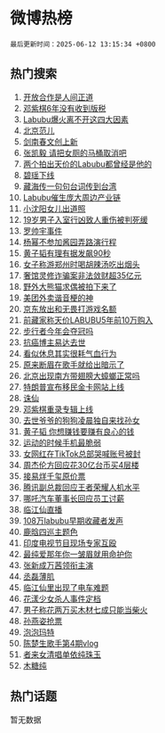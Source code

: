 # 微博热榜

`最后更新时间：2025-06-12 13:15:34 +0800`

## 热门搜索

1. [开放合作是人间正道](https://m.weibo.cn/search?containerid=100103type%3D1%26t%3D10%26q%3D%23%E5%BC%80%E6%94%BE%E5%90%88%E4%BD%9C%E6%98%AF%E4%BA%BA%E9%97%B4%E6%AD%A3%E9%81%93%23&stream_entry_id=51&isnewpage=1&extparam=seat%3D1%26pos%3D0%26filter_type%3Drealtimehot%26stream_entry_id%3D51%26c_type%3D51%26dgr%3D0%26q%3D%2523%25E5%25BC%2580%25E6%2594%25BE%25E5%2590%2588%25E4%25BD%259C%25E6%2598%25AF%25E4%25BA%25BA%25E9%2597%25B4%25E6%25AD%25A3%25E9%2581%2593%2523%26cate%3D10103%26display_time%3D1749705333%26pre_seqid%3D17497053330450055843)
1. [邓紫棋6年没有收到版税](https://m.weibo.cn/search?containerid=100103type%3D1%26t%3D10%26q%3D%23%E9%82%93%E7%B4%AB%E6%A3%8B6%E5%B9%B4%E6%B2%A1%E6%9C%89%E6%94%B6%E5%88%B0%E7%89%88%E7%A8%8E%23&stream_entry_id=31&isnewpage=1&extparam=seat%3D1%26band_rank%3D1%26filter_type%3Drealtimehot%26q%3D%2523%25E9%2582%2593%25E7%25B4%25AB%25E6%25A3%258B6%25E5%25B9%25B4%25E6%25B2%25A1%25E6%259C%2589%25E6%2594%25B6%25E5%2588%25B0%25E7%2589%2588%25E7%25A8%258E%2523%26c_type%3D31%26dgr%3D0%26cate%3D5001%26pos%3D0%26stream_entry_id%3D31%26flag%3D1%26realpos%3D1%26lcate%3D5001%26display_time%3D1749705333%26pre_seqid%3D17497053330450055843)
1. [Labubu爆火离不开这四大因素](https://m.weibo.cn/search?containerid=100103type%3D1%26t%3D10%26q%3D%23Labubu%E7%88%86%E7%81%AB%E7%A6%BB%E4%B8%8D%E5%BC%80%E8%BF%99%E5%9B%9B%E5%A4%A7%E5%9B%A0%E7%B4%A0%23&stream_entry_id=31&isnewpage=1&extparam=seat%3D1%26band_rank%3D2%26filter_type%3Drealtimehot%26q%3D%2523Labubu%25E7%2588%2586%25E7%2581%25AB%25E7%25A6%25BB%25E4%25B8%258D%25E5%25BC%2580%25E8%25BF%2599%25E5%259B%259B%25E5%25A4%25A7%25E5%259B%25A0%25E7%25B4%25A0%2523%26c_type%3D31%26dgr%3D0%26cate%3D5001%26pos%3D1%26stream_entry_id%3D31%26flag%3D0%26realpos%3D2%26lcate%3D5001%26display_time%3D1749705333%26pre_seqid%3D17497053330450055843)
1. [北京范儿](https://m.weibo.cn/search?containerid=100103type%3D1%26t%3D10%26q%3D%23%E5%8C%97%E4%BA%AC%E8%8C%83%E5%84%BF%23&stream_entry_id=31&isnewpage=1&extparam=seat%3D1%26band_rank%3D3%26filter_type%3Drealtimehot%26q%3D%2523%25E5%258C%2597%25E4%25BA%25AC%25E8%258C%2583%25E5%2584%25BF%2523%26c_type%3D31%26dgr%3D0%26cate%3D5001%26pos%3D2%26stream_entry_id%3D31%26flag%3D1%26realpos%3D3%26lcate%3D5001%26display_time%3D1749705333%26pre_seqid%3D17497053330450055843)
1. [剑南春文创上新](https://m.weibo.cn/search?containerid=100103type%3D1%26t%3D296%26q%3D%23%E6%B2%B7%E9%92%B8%E7%AC%BA%E6%B9%B3%E7%91%83%23&hide_search_bar=1&replace_title=+)
1. [张凯毅 请把女厕的马桶取消吧](https://m.weibo.cn/search?containerid=100103type%3D1%26t%3D10%26q%3D%E5%BC%A0%E5%87%AF%E6%AF%85+%E8%AF%B7%E6%8A%8A%E5%A5%B3%E5%8E%95%E7%9A%84%E9%A9%AC%E6%A1%B6%E5%8F%96%E6%B6%88%E5%90%A7&stream_entry_id=31&isnewpage=1&extparam=seat%3D1%26band_rank%3D4%26filter_type%3Drealtimehot%26q%3D%25E5%25BC%25A0%25E5%2587%25AF%25E6%25AF%2585%2520%25E8%25AF%25B7%25E6%258A%258A%25E5%25A5%25B3%25E5%258E%2595%25E7%259A%2584%25E9%25A9%25AC%25E6%25A1%25B6%25E5%258F%2596%25E6%25B6%2588%25E5%2590%25A7%26c_type%3D31%26dgr%3D0%26cate%3D5001%26pos%3D4%26stream_entry_id%3D31%26flag%3D2%26realpos%3D4%26lcate%3D5001%26display_time%3D1749705333%26pre_seqid%3D17497053330450055843)
1. [两个拍出天价的Labubu都曾经是他的](https://m.weibo.cn/search?containerid=100103type%3D1%26t%3D10%26q%3D%23%E4%B8%A4%E4%B8%AA%E6%8B%8D%E5%87%BA%E5%A4%A9%E4%BB%B7%E7%9A%84Labubu%E9%83%BD%E6%9B%BE%E7%BB%8F%E6%98%AF%E4%BB%96%E7%9A%84%23&stream_entry_id=31&isnewpage=1&extparam=seat%3D1%26band_rank%3D5%26filter_type%3Drealtimehot%26q%3D%2523%25E4%25B8%25A4%25E4%25B8%25AA%25E6%258B%258D%25E5%2587%25BA%25E5%25A4%25A9%25E4%25BB%25B7%25E7%259A%2584Labubu%25E9%2583%25BD%25E6%259B%25BE%25E7%25BB%258F%25E6%2598%25AF%25E4%25BB%2596%25E7%259A%2584%2523%26c_type%3D31%26dgr%3D0%26cate%3D5001%26pos%3D5%26stream_entry_id%3D31%26flag%3D0%26realpos%3D5%26lcate%3D5001%26display_time%3D1749705333%26pre_seqid%3D17497053330450055843)
1. [碧瑶下线](https://m.weibo.cn/search?containerid=100103type%3D1%26t%3D10%26q%3D%E7%A2%A7%E7%91%B6%E4%B8%8B%E7%BA%BF&stream_entry_id=31&isnewpage=1&extparam=seat%3D1%26band_rank%3D6%26filter_type%3Drealtimehot%26q%3D%25E7%25A2%25A7%25E7%2591%25B6%25E4%25B8%258B%25E7%25BA%25BF%26c_type%3D31%26dgr%3D0%26cate%3D5001%26pos%3D6%26stream_entry_id%3D31%26flag%3D1%26realpos%3D6%26lcate%3D5001%26display_time%3D1749705333%26pre_seqid%3D17497053330450055843)
1. [藏海传一句句台词传到台湾](https://m.weibo.cn/search?containerid=100103type%3D1%26t%3D10%26q%3D%23%E8%97%8F%E6%B5%B7%E4%BC%A0%E4%B8%80%E5%8F%A5%E5%8F%A5%E5%8F%B0%E8%AF%8D%E4%BC%A0%E5%88%B0%E5%8F%B0%E6%B9%BE%23&stream_entry_id=31&isnewpage=1&extparam=seat%3D1%26band_rank%3D7%26filter_type%3Drealtimehot%26q%3D%2523%25E8%2597%258F%25E6%25B5%25B7%25E4%25BC%25A0%25E4%25B8%2580%25E5%258F%25A5%25E5%258F%25A5%25E5%258F%25B0%25E8%25AF%258D%25E4%25BC%25A0%25E5%2588%25B0%25E5%258F%25B0%25E6%25B9%25BE%2523%26c_type%3D31%26dgr%3D0%26cate%3D5001%26pos%3D7%26stream_entry_id%3D31%26flag%3D0%26realpos%3D7%26lcate%3D5001%26display_time%3D1749705333%26pre_seqid%3D17497053330450055843)
1. [Labubu催生庞大周边产业链](https://m.weibo.cn/search?containerid=100103type%3D1%26t%3D10%26q%3D%23Labubu%E5%82%AC%E7%94%9F%E5%BA%9E%E5%A4%A7%E5%91%A8%E8%BE%B9%E4%BA%A7%E4%B8%9A%E9%93%BE%23&stream_entry_id=31&isnewpage=1&extparam=seat%3D1%26band_rank%3D8%26filter_type%3Drealtimehot%26q%3D%2523Labubu%25E5%2582%25AC%25E7%2594%259F%25E5%25BA%259E%25E5%25A4%25A7%25E5%2591%25A8%25E8%25BE%25B9%25E4%25BA%25A7%25E4%25B8%259A%25E9%2593%25BE%2523%26c_type%3D31%26dgr%3D0%26cate%3D5001%26pos%3D8%26stream_entry_id%3D31%26flag%3D0%26realpos%3D8%26lcate%3D5001%26display_time%3D1749705333%26pre_seqid%3D17497053330450055843)
1. [小沈阳女儿出道照](https://m.weibo.cn/search?containerid=100103type%3D1%26t%3D10%26q%3D%23%E5%B0%8F%E6%B2%88%E9%98%B3%E5%A5%B3%E5%84%BF%E5%87%BA%E9%81%93%E7%85%A7%23&stream_entry_id=31&isnewpage=1&extparam=seat%3D1%26band_rank%3D9%26filter_type%3Drealtimehot%26q%3D%2523%25E5%25B0%258F%25E6%25B2%2588%25E9%2598%25B3%25E5%25A5%25B3%25E5%2584%25BF%25E5%2587%25BA%25E9%2581%2593%25E7%2585%25A7%2523%26c_type%3D31%26dgr%3D0%26cate%3D5001%26pos%3D9%26stream_entry_id%3D31%26flag%3D0%26realpos%3D9%26lcate%3D5001%26display_time%3D1749705333%26pre_seqid%3D17497053330450055843)
1. [19岁男子入室行凶致人重伤被判死缓](https://m.weibo.cn/search?containerid=100103type%3D1%26t%3D10%26q%3D%2319%E5%B2%81%E7%94%B7%E5%AD%90%E5%85%A5%E5%AE%A4%E8%A1%8C%E5%87%B6%E8%87%B4%E4%BA%BA%E9%87%8D%E4%BC%A4%E8%A2%AB%E5%88%A4%E6%AD%BB%E7%BC%93%23&stream_entry_id=31&isnewpage=1&extparam=seat%3D1%26band_rank%3D10%26filter_type%3Drealtimehot%26q%3D%252319%25E5%25B2%2581%25E7%2594%25B7%25E5%25AD%2590%25E5%2585%25A5%25E5%25AE%25A4%25E8%25A1%258C%25E5%2587%25B6%25E8%2587%25B4%25E4%25BA%25BA%25E9%2587%258D%25E4%25BC%25A4%25E8%25A2%25AB%25E5%2588%25A4%25E6%25AD%25BB%25E7%25BC%2593%2523%26c_type%3D31%26dgr%3D0%26cate%3D5001%26pos%3D10%26stream_entry_id%3D31%26flag%3D1%26realpos%3D10%26lcate%3D5001%26display_time%3D1749705333%26pre_seqid%3D17497053330450055843)
1. [罗帅宇事件](https://m.weibo.cn/search?containerid=100103type%3D1%26t%3D10%26q%3D%E7%BD%97%E5%B8%85%E5%AE%87%E4%BA%8B%E4%BB%B6&stream_entry_id=31&isnewpage=1&extparam=seat%3D1%26band_rank%3D11%26filter_type%3Drealtimehot%26q%3D%25E7%25BD%2597%25E5%25B8%2585%25E5%25AE%2587%25E4%25BA%258B%25E4%25BB%25B6%26c_type%3D31%26dgr%3D0%26cate%3D5001%26pos%3D11%26stream_entry_id%3D31%26flag%3D2%26realpos%3D11%26lcate%3D5001%26display_time%3D1749705333%26pre_seqid%3D17497053330450055843)
1. [杨幂不参加酱园弄路演行程](https://m.weibo.cn/search?containerid=100103type%3D1%26t%3D10%26q%3D%23%E6%9D%A8%E5%B9%82%E4%B8%8D%E5%8F%82%E5%8A%A0%E9%85%B1%E5%9B%AD%E5%BC%84%E8%B7%AF%E6%BC%94%E8%A1%8C%E7%A8%8B%23&stream_entry_id=31&isnewpage=1&extparam=seat%3D1%26band_rank%3D12%26filter_type%3Drealtimehot%26q%3D%2523%25E6%259D%25A8%25E5%25B9%2582%25E4%25B8%258D%25E5%258F%2582%25E5%258A%25A0%25E9%2585%25B1%25E5%259B%25AD%25E5%25BC%2584%25E8%25B7%25AF%25E6%25BC%2594%25E8%25A1%258C%25E7%25A8%258B%2523%26c_type%3D31%26dgr%3D0%26cate%3D5001%26pos%3D12%26stream_entry_id%3D31%26flag%3D1%26realpos%3D12%26lcate%3D5001%26display_time%3D1749705333%26pre_seqid%3D17497053330450055843)
1. [黄子韬有理有据发飙90秒](https://m.weibo.cn/search?containerid=100103type%3D1%26t%3D10%26q%3D%E9%BB%84%E5%AD%90%E9%9F%AC%E6%9C%89%E7%90%86%E6%9C%89%E6%8D%AE%E5%8F%91%E9%A3%9990%E7%A7%92&stream_entry_id=31&isnewpage=1&extparam=seat%3D1%26band_rank%3D13%26filter_type%3Drealtimehot%26q%3D%25E9%25BB%2584%25E5%25AD%2590%25E9%259F%25AC%25E6%259C%2589%25E7%2590%2586%25E6%259C%2589%25E6%258D%25AE%25E5%258F%2591%25E9%25A3%259990%25E7%25A7%2592%26c_type%3D31%26dgr%3D0%26cate%3D5001%26pos%3D13%26stream_entry_id%3D31%26flag%3D1%26realpos%3D13%26lcate%3D5001%26display_time%3D1749705333%26pre_seqid%3D17497053330450055843)
1. [女子称游郑州时喝胡辣汤吃出烟头](https://m.weibo.cn/search?containerid=100103type%3D1%26t%3D10%26q%3D%23%E5%A5%B3%E5%AD%90%E7%A7%B0%E6%B8%B8%E9%83%91%E5%B7%9E%E6%97%B6%E5%96%9D%E8%83%A1%E8%BE%A3%E6%B1%A4%E5%90%83%E5%87%BA%E7%83%9F%E5%A4%B4%23&stream_entry_id=31&isnewpage=1&extparam=seat%3D1%26band_rank%3D14%26filter_type%3Drealtimehot%26q%3D%2523%25E5%25A5%25B3%25E5%25AD%2590%25E7%25A7%25B0%25E6%25B8%25B8%25E9%2583%2591%25E5%25B7%259E%25E6%2597%25B6%25E5%2596%259D%25E8%2583%25A1%25E8%25BE%25A3%25E6%25B1%25A4%25E5%2590%2583%25E5%2587%25BA%25E7%2583%259F%25E5%25A4%25B4%2523%26c_type%3D31%26dgr%3D0%26cate%3D5001%26pos%3D14%26stream_entry_id%3D31%26flag%3D1%26realpos%3D14%26lcate%3D5001%26display_time%3D1749705333%26pre_seqid%3D17497053330450055843)
1. [奢馆灵修诈骗案非法敛财超35亿元](https://m.weibo.cn/search?containerid=100103type%3D1%26t%3D10%26q%3D%23%E5%A5%A2%E9%A6%86%E7%81%B5%E4%BF%AE%E8%AF%88%E9%AA%97%E6%A1%88%E9%9D%9E%E6%B3%95%E6%95%9B%E8%B4%A2%E8%B6%8535%E4%BA%BF%E5%85%83%23&stream_entry_id=31&isnewpage=1&extparam=seat%3D1%26band_rank%3D15%26filter_type%3Drealtimehot%26q%3D%2523%25E5%25A5%25A2%25E9%25A6%2586%25E7%2581%25B5%25E4%25BF%25AE%25E8%25AF%2588%25E9%25AA%2597%25E6%25A1%2588%25E9%259D%259E%25E6%25B3%2595%25E6%2595%259B%25E8%25B4%25A2%25E8%25B6%258535%25E4%25BA%25BF%25E5%2585%2583%2523%26c_type%3D31%26dgr%3D0%26cate%3D5001%26pos%3D15%26stream_entry_id%3D31%26flag%3D1%26realpos%3D15%26lcate%3D5001%26display_time%3D1749705333%26pre_seqid%3D17497053330450055843)
1. [野外大熊猫求偶被拍下来了](https://m.weibo.cn/search?containerid=100103type%3D1%26t%3D10%26q%3D%23%E9%87%8E%E5%A4%96%E5%A4%A7%E7%86%8A%E7%8C%AB%E6%B1%82%E5%81%B6%E8%A2%AB%E6%8B%8D%E4%B8%8B%E6%9D%A5%E4%BA%86%23&stream_entry_id=31&isnewpage=1&extparam=seat%3D1%26band_rank%3D16%26filter_type%3Drealtimehot%26q%3D%2523%25E9%2587%258E%25E5%25A4%2596%25E5%25A4%25A7%25E7%2586%258A%25E7%258C%25AB%25E6%25B1%2582%25E5%2581%25B6%25E8%25A2%25AB%25E6%258B%258D%25E4%25B8%258B%25E6%259D%25A5%25E4%25BA%2586%2523%26c_type%3D31%26dgr%3D0%26cate%3D5001%26pos%3D16%26stream_entry_id%3D31%26flag%3D0%26realpos%3D16%26lcate%3D5001%26display_time%3D1749705333%26pre_seqid%3D17497053330450055843)
1. [美团外卖谐音梗的神](https://m.weibo.cn/search?containerid=100103type%3D1%26t%3D10%26q%3D%23%E7%BE%8E%E5%9B%A2%E5%A4%96%E5%8D%96%E8%B0%90%E9%9F%B3%E6%A2%97%E7%9A%84%E7%A5%9E%23&stream_entry_id=31&isnewpage=1&extparam=seat%3D1%26band_rank%3D17%26filter_type%3Drealtimehot%26q%3D%2523%25E7%25BE%258E%25E5%259B%25A2%25E5%25A4%2596%25E5%258D%2596%25E8%25B0%2590%25E9%259F%25B3%25E6%25A2%2597%25E7%259A%2584%25E7%25A5%259E%2523%26c_type%3D31%26dgr%3D0%26cate%3D5001%26pos%3D17%26stream_entry_id%3D31%26flag%3D1%26realpos%3D17%26lcate%3D5001%26display_time%3D1749705333%26pre_seqid%3D17497053330450055843)
1. [京东放出和无畏打游戏名额](https://m.weibo.cn/search?containerid=100103type%3D1%26t%3D10%26q%3D%23%E4%BA%AC%E4%B8%9C%E6%94%BE%E5%87%BA%E5%92%8C%E6%97%A0%E7%95%8F%E6%89%93%E6%B8%B8%E6%88%8F%E5%90%8D%E9%A2%9D%23&stream_entry_id=31&isnewpage=1&extparam=seat%3D1%26band_rank%3D18%26filter_type%3Drealtimehot%26q%3D%2523%25E4%25BA%25AC%25E4%25B8%259C%25E6%2594%25BE%25E5%2587%25BA%25E5%2592%258C%25E6%2597%25A0%25E7%2595%258F%25E6%2589%2593%25E6%25B8%25B8%25E6%2588%258F%25E5%2590%258D%25E9%25A2%259D%2523%26c_type%3D31%26dgr%3D0%26cate%3D5001%26pos%3D18%26stream_entry_id%3D31%26flag%3D1%26realpos%3D18%26lcate%3D5001%26display_time%3D1749705333%26pre_seqid%3D17497053330450055843)
1. [前藏家称天价LABUBU5年前10万购入](https://m.weibo.cn/search?containerid=100103type%3D1%26t%3D10%26q%3D%23%E5%89%8D%E8%97%8F%E5%AE%B6%E7%A7%B0%E5%A4%A9%E4%BB%B7LABUBU5%E5%B9%B4%E5%89%8D10%E4%B8%87%E8%B4%AD%E5%85%A5%23&stream_entry_id=31&isnewpage=1&extparam=seat%3D1%26band_rank%3D19%26filter_type%3Drealtimehot%26q%3D%2523%25E5%2589%258D%25E8%2597%258F%25E5%25AE%25B6%25E7%25A7%25B0%25E5%25A4%25A9%25E4%25BB%25B7LABUBU5%25E5%25B9%25B4%25E5%2589%258D10%25E4%25B8%2587%25E8%25B4%25AD%25E5%2585%25A5%2523%26c_type%3D31%26dgr%3D0%26cate%3D5001%26pos%3D19%26stream_entry_id%3D31%26flag%3D1%26realpos%3D19%26lcate%3D5001%26display_time%3D1749705333%26pre_seqid%3D17497053330450055843)
1. [步行者今年会夺冠吗](https://m.weibo.cn/search?containerid=100103type%3D1%26t%3D10%26q%3D%E6%AD%A5%E8%A1%8C%E8%80%85%E4%BB%8A%E5%B9%B4%E4%BC%9A%E5%A4%BA%E5%86%A0%E5%90%97&stream_entry_id=31&isnewpage=1&extparam=seat%3D1%26band_rank%3D20%26filter_type%3Drealtimehot%26q%3D%25E6%25AD%25A5%25E8%25A1%258C%25E8%2580%2585%25E4%25BB%258A%25E5%25B9%25B4%25E4%25BC%259A%25E5%25A4%25BA%25E5%2586%25A0%25E5%2590%2597%26c_type%3D31%26dgr%3D0%26cate%3D5001%26pos%3D20%26stream_entry_id%3D31%26is_ai_ask%3D1%26flag%3D1%26realpos%3D20%26lcate%3D5001%26display_time%3D1749705333%26pre_seqid%3D17497053330450055843)
1. [抗癌博主易达去世](https://m.weibo.cn/search?containerid=100103type%3D1%26t%3D10%26q%3D%23%E6%8A%97%E7%99%8C%E5%8D%9A%E4%B8%BB%E6%98%93%E8%BE%BE%E5%8E%BB%E4%B8%96%23&stream_entry_id=31&isnewpage=1&extparam=seat%3D1%26band_rank%3D21%26filter_type%3Drealtimehot%26q%3D%2523%25E6%258A%2597%25E7%2599%258C%25E5%258D%259A%25E4%25B8%25BB%25E6%2598%2593%25E8%25BE%25BE%25E5%258E%25BB%25E4%25B8%2596%2523%26c_type%3D31%26dgr%3D0%26cate%3D5001%26pos%3D21%26stream_entry_id%3D31%26flag%3D1%26realpos%3D21%26lcate%3D5001%26display_time%3D1749705333%26pre_seqid%3D17497053330450055843)
1. [看似休息其实很耗气血行为](https://m.weibo.cn/search?containerid=100103type%3D1%26t%3D10%26q%3D%E7%9C%8B%E4%BC%BC%E4%BC%91%E6%81%AF%E5%85%B6%E5%AE%9E%E5%BE%88%E8%80%97%E6%B0%94%E8%A1%80%E8%A1%8C%E4%B8%BA&stream_entry_id=31&isnewpage=1&extparam=seat%3D1%26band_rank%3D22%26filter_type%3Drealtimehot%26q%3D%25E7%259C%258B%25E4%25BC%25BC%25E4%25BC%2591%25E6%2581%25AF%25E5%2585%25B6%25E5%25AE%259E%25E5%25BE%2588%25E8%2580%2597%25E6%25B0%2594%25E8%25A1%2580%25E8%25A1%258C%25E4%25B8%25BA%26c_type%3D31%26dgr%3D0%26cate%3D5001%26pos%3D22%26stream_entry_id%3D31%26flag%3D2%26realpos%3D22%26lcate%3D5001%26display_time%3D1749705333%26pre_seqid%3D17497053330450055843)
1. [原来断眉在歌手就给出暗示了](https://m.weibo.cn/search?containerid=100103type%3D1%26t%3D10%26q%3D%E5%8E%9F%E6%9D%A5%E6%96%AD%E7%9C%89%E5%9C%A8%E6%AD%8C%E6%89%8B%E5%B0%B1%E7%BB%99%E5%87%BA%E6%9A%97%E7%A4%BA%E4%BA%86&stream_entry_id=31&isnewpage=1&extparam=seat%3D1%26band_rank%3D23%26filter_type%3Drealtimehot%26q%3D%25E5%258E%259F%25E6%259D%25A5%25E6%2596%25AD%25E7%259C%2589%25E5%259C%25A8%25E6%25AD%258C%25E6%2589%258B%25E5%25B0%25B1%25E7%25BB%2599%25E5%2587%25BA%25E6%259A%2597%25E7%25A4%25BA%25E4%25BA%2586%26c_type%3D31%26dgr%3D0%26cate%3D5001%26pos%3D23%26stream_entry_id%3D31%26flag%3D1%26realpos%3D23%26lcate%3D5001%26display_time%3D1749705333%26pre_seqid%3D17497053330450055843)
1. [北京出现南方带翅膀大蟑螂正常吗](https://m.weibo.cn/search?containerid=100103type%3D1%26t%3D10%26q%3D%23%E5%8C%97%E4%BA%AC%E5%87%BA%E7%8E%B0%E5%8D%97%E6%96%B9%E5%B8%A6%E7%BF%85%E8%86%80%E5%A4%A7%E8%9F%91%E8%9E%82%E6%AD%A3%E5%B8%B8%E5%90%97%23&stream_entry_id=31&isnewpage=1&extparam=seat%3D1%26band_rank%3D24%26filter_type%3Drealtimehot%26q%3D%2523%25E5%258C%2597%25E4%25BA%25AC%25E5%2587%25BA%25E7%258E%25B0%25E5%258D%2597%25E6%2596%25B9%25E5%25B8%25A6%25E7%25BF%2585%25E8%2586%2580%25E5%25A4%25A7%25E8%259F%2591%25E8%259E%2582%25E6%25AD%25A3%25E5%25B8%25B8%25E5%2590%2597%2523%26c_type%3D31%26dgr%3D0%26cate%3D5001%26pos%3D24%26stream_entry_id%3D31%26flag%3D1%26realpos%3D24%26lcate%3D5001%26display_time%3D1749705333%26pre_seqid%3D17497053330450055843)
1. [特朗普宣布移民金卡网站上线](https://m.weibo.cn/search?containerid=100103type%3D1%26t%3D10%26q%3D%23%E7%89%B9%E6%9C%97%E6%99%AE%E5%AE%A3%E5%B8%83%E7%A7%BB%E6%B0%91%E9%87%91%E5%8D%A1%E7%BD%91%E7%AB%99%E4%B8%8A%E7%BA%BF%23&stream_entry_id=31&isnewpage=1&extparam=seat%3D1%26band_rank%3D25%26filter_type%3Drealtimehot%26q%3D%2523%25E7%2589%25B9%25E6%259C%2597%25E6%2599%25AE%25E5%25AE%25A3%25E5%25B8%2583%25E7%25A7%25BB%25E6%25B0%2591%25E9%2587%2591%25E5%258D%25A1%25E7%25BD%2591%25E7%25AB%2599%25E4%25B8%258A%25E7%25BA%25BF%2523%26c_type%3D31%26dgr%3D0%26cate%3D5001%26pos%3D25%26stream_entry_id%3D31%26flag%3D0%26realpos%3D25%26lcate%3D5001%26display_time%3D1749705333%26pre_seqid%3D17497053330450055843)
1. [诛仙](https://m.weibo.cn/search?containerid=100103type%3D1%26t%3D10%26q%3D%E8%AF%9B%E4%BB%99&stream_entry_id=31&isnewpage=1&extparam=seat%3D1%26band_rank%3D26%26filter_type%3Drealtimehot%26q%3D%25E8%25AF%259B%25E4%25BB%2599%26c_type%3D31%26dgr%3D0%26cate%3D5001%26pos%3D26%26stream_entry_id%3D31%26flag%3D0%26realpos%3D26%26lcate%3D5001%26display_time%3D1749705333%26pre_seqid%3D17497053330450055843)
1. [邓紫棋重录专辑上线](https://m.weibo.cn/search?containerid=100103type%3D1%26t%3D10%26q%3D%23%E9%82%93%E7%B4%AB%E6%A3%8B%E9%87%8D%E5%BD%95%E4%B8%93%E8%BE%91%E4%B8%8A%E7%BA%BF%23&stream_entry_id=31&isnewpage=1&extparam=seat%3D1%26band_rank%3D27%26filter_type%3Drealtimehot%26q%3D%2523%25E9%2582%2593%25E7%25B4%25AB%25E6%25A3%258B%25E9%2587%258D%25E5%25BD%2595%25E4%25B8%2593%25E8%25BE%2591%25E4%25B8%258A%25E7%25BA%25BF%2523%26c_type%3D31%26dgr%3D0%26cate%3D5001%26pos%3D27%26stream_entry_id%3D31%26flag%3D1%26realpos%3D27%26lcate%3D5001%26display_time%3D1749705333%26pre_seqid%3D17497053330450055843)
1. [去世爷爷的狗狗凌晨独自来找孙女](https://m.weibo.cn/search?containerid=100103type%3D1%26t%3D10%26q%3D%23%E5%8E%BB%E4%B8%96%E7%88%B7%E7%88%B7%E7%9A%84%E7%8B%97%E7%8B%97%E5%87%8C%E6%99%A8%E7%8B%AC%E8%87%AA%E6%9D%A5%E6%89%BE%E5%AD%99%E5%A5%B3%23&stream_entry_id=31&isnewpage=1&extparam=seat%3D1%26band_rank%3D28%26filter_type%3Drealtimehot%26q%3D%2523%25E5%258E%25BB%25E4%25B8%2596%25E7%2588%25B7%25E7%2588%25B7%25E7%259A%2584%25E7%258B%2597%25E7%258B%2597%25E5%2587%258C%25E6%2599%25A8%25E7%258B%25AC%25E8%2587%25AA%25E6%259D%25A5%25E6%2589%25BE%25E5%25AD%2599%25E5%25A5%25B3%2523%26c_type%3D31%26dgr%3D0%26cate%3D5001%26pos%3D28%26stream_entry_id%3D31%26flag%3D1%26realpos%3D28%26lcate%3D5001%26display_time%3D1749705333%26pre_seqid%3D17497053330450055843)
1. [黄子韬 你想赚钱要赚有良心的钱](https://m.weibo.cn/search?containerid=100103type%3D1%26t%3D10%26q%3D%E9%BB%84%E5%AD%90%E9%9F%AC+%E4%BD%A0%E6%83%B3%E8%B5%9A%E9%92%B1%E8%A6%81%E8%B5%9A%E6%9C%89%E8%89%AF%E5%BF%83%E7%9A%84%E9%92%B1&stream_entry_id=31&isnewpage=1&extparam=seat%3D1%26band_rank%3D29%26filter_type%3Drealtimehot%26q%3D%25E9%25BB%2584%25E5%25AD%2590%25E9%259F%25AC%2520%25E4%25BD%25A0%25E6%2583%25B3%25E8%25B5%259A%25E9%2592%25B1%25E8%25A6%2581%25E8%25B5%259A%25E6%259C%2589%25E8%2589%25AF%25E5%25BF%2583%25E7%259A%2584%25E9%2592%25B1%26c_type%3D31%26dgr%3D0%26cate%3D5001%26pos%3D29%26stream_entry_id%3D31%26flag%3D1%26realpos%3D29%26lcate%3D5001%26display_time%3D1749705333%26pre_seqid%3D17497053330450055843)
1. [运动的时候手机最脆弱](https://m.weibo.cn/search?containerid=100103type%3D1%26t%3D10%26q%3D%E8%BF%90%E5%8A%A8%E7%9A%84%E6%97%B6%E5%80%99%E6%89%8B%E6%9C%BA%E6%9C%80%E8%84%86%E5%BC%B1&stream_entry_id=31&isnewpage=1&extparam=seat%3D1%26band_rank%3D30%26filter_type%3Drealtimehot%26q%3D%25E8%25BF%2590%25E5%258A%25A8%25E7%259A%2584%25E6%2597%25B6%25E5%2580%2599%25E6%2589%258B%25E6%259C%25BA%25E6%259C%2580%25E8%2584%2586%25E5%25BC%25B1%26c_type%3D31%26dgr%3D0%26cate%3D5001%26pos%3D30%26stream_entry_id%3D31%26flag%3D1%26realpos%3D30%26lcate%3D5001%26display_time%3D1749705333%26pre_seqid%3D17497053330450055843)
1. [女网红在TikTok总部哭喊账号被封](https://m.weibo.cn/search?containerid=100103type%3D1%26t%3D10%26q%3D%E5%A5%B3%E7%BD%91%E7%BA%A2%E5%9C%A8TikTok%E6%80%BB%E9%83%A8%E5%93%AD%E5%96%8A%E8%B4%A6%E5%8F%B7%E8%A2%AB%E5%B0%81&stream_entry_id=31&isnewpage=1&extparam=seat%3D1%26band_rank%3D31%26filter_type%3Drealtimehot%26q%3D%25E5%25A5%25B3%25E7%25BD%2591%25E7%25BA%25A2%25E5%259C%25A8TikTok%25E6%2580%25BB%25E9%2583%25A8%25E5%2593%25AD%25E5%2596%258A%25E8%25B4%25A6%25E5%258F%25B7%25E8%25A2%25AB%25E5%25B0%2581%26c_type%3D31%26dgr%3D0%26cate%3D5001%26pos%3D31%26stream_entry_id%3D31%26flag%3D1%26realpos%3D31%26lcate%3D5001%26display_time%3D1749705333%26pre_seqid%3D17497053330450055843)
1. [周杰伦方回应花30亿台币买4层楼](https://m.weibo.cn/search?containerid=100103type%3D1%26t%3D10%26q%3D%23%E5%91%A8%E6%9D%B0%E4%BC%A6%E6%96%B9%E5%9B%9E%E5%BA%94%E8%8A%B130%E4%BA%BF%E5%8F%B0%E5%B8%81%E4%B9%B04%E5%B1%82%E6%A5%BC%23&stream_entry_id=31&isnewpage=1&extparam=seat%3D1%26band_rank%3D32%26filter_type%3Drealtimehot%26q%3D%2523%25E5%2591%25A8%25E6%259D%25B0%25E4%25BC%25A6%25E6%2596%25B9%25E5%259B%259E%25E5%25BA%2594%25E8%258A%25B130%25E4%25BA%25BF%25E5%258F%25B0%25E5%25B8%2581%25E4%25B9%25B04%25E5%25B1%2582%25E6%25A5%25BC%2523%26c_type%3D31%26dgr%3D0%26cate%3D5001%26pos%3D32%26stream_entry_id%3D31%26flag%3D0%26realpos%3D32%26lcate%3D5001%26display_time%3D1749705333%26pre_seqid%3D17497053330450055843)
1. [接易烊千玺原价票](https://m.weibo.cn/search?containerid=100103type%3D1%26t%3D10%26q%3D%E6%8E%A5%E6%98%93%E7%83%8A%E5%8D%83%E7%8E%BA%E5%8E%9F%E4%BB%B7%E7%A5%A8&stream_entry_id=31&isnewpage=1&extparam=seat%3D1%26band_rank%3D33%26filter_type%3Drealtimehot%26q%3D%25E6%258E%25A5%25E6%2598%2593%25E7%2583%258A%25E5%258D%2583%25E7%258E%25BA%25E5%258E%259F%25E4%25BB%25B7%25E7%25A5%25A8%26c_type%3D31%26dgr%3D0%26cate%3D5001%26pos%3D33%26stream_entry_id%3D31%26flag%3D0%26realpos%3D33%26lcate%3D5001%26display_time%3D1749705333%26pre_seqid%3D17497053330450055843)
1. [腾讯副总裁回应王者荣耀人机水平](https://m.weibo.cn/search?containerid=100103type%3D1%26t%3D10%26q%3D%23%E8%85%BE%E8%AE%AF%E5%89%AF%E6%80%BB%E8%A3%81%E5%9B%9E%E5%BA%94%E7%8E%8B%E8%80%85%E8%8D%A3%E8%80%80%E4%BA%BA%E6%9C%BA%E6%B0%B4%E5%B9%B3%23&stream_entry_id=31&isnewpage=1&extparam=seat%3D1%26band_rank%3D34%26filter_type%3Drealtimehot%26q%3D%2523%25E8%2585%25BE%25E8%25AE%25AF%25E5%2589%25AF%25E6%2580%25BB%25E8%25A3%2581%25E5%259B%259E%25E5%25BA%2594%25E7%258E%258B%25E8%2580%2585%25E8%258D%25A3%25E8%2580%2580%25E4%25BA%25BA%25E6%259C%25BA%25E6%25B0%25B4%25E5%25B9%25B3%2523%26c_type%3D31%26dgr%3D0%26cate%3D5001%26pos%3D34%26stream_entry_id%3D31%26flag%3D1%26realpos%3D34%26lcate%3D5001%26display_time%3D1749705333%26pre_seqid%3D17497053330450055843)
1. [哪吒汽车董事长回应员工讨薪](https://m.weibo.cn/search?containerid=100103type%3D1%26t%3D10%26q%3D%23%E5%93%AA%E5%90%92%E6%B1%BD%E8%BD%A6%E8%91%A3%E4%BA%8B%E9%95%BF%E5%9B%9E%E5%BA%94%E5%91%98%E5%B7%A5%E8%AE%A8%E8%96%AA%23&stream_entry_id=31&isnewpage=1&extparam=seat%3D1%26band_rank%3D35%26filter_type%3Drealtimehot%26q%3D%2523%25E5%2593%25AA%25E5%2590%2592%25E6%25B1%25BD%25E8%25BD%25A6%25E8%2591%25A3%25E4%25BA%258B%25E9%2595%25BF%25E5%259B%259E%25E5%25BA%2594%25E5%2591%2598%25E5%25B7%25A5%25E8%25AE%25A8%25E8%2596%25AA%2523%26c_type%3D31%26dgr%3D0%26cate%3D5001%26pos%3D35%26stream_entry_id%3D31%26flag%3D1%26realpos%3D35%26lcate%3D5001%26display_time%3D1749705333%26pre_seqid%3D17497053330450055843)
1. [临江仙直播](https://m.weibo.cn/search?containerid=100103type%3D1%26t%3D10%26q%3D%E4%B8%B4%E6%B1%9F%E4%BB%99%E7%9B%B4%E6%92%AD&stream_entry_id=31&isnewpage=1&extparam=seat%3D1%26band_rank%3D36%26filter_type%3Drealtimehot%26q%3D%25E4%25B8%25B4%25E6%25B1%259F%25E4%25BB%2599%25E7%259B%25B4%25E6%2592%25AD%26c_type%3D31%26dgr%3D0%26cate%3D5001%26pos%3D36%26stream_entry_id%3D31%26flag%3D1%26realpos%3D36%26lcate%3D5001%26display_time%3D1749705333%26pre_seqid%3D17497053330450055843)
1. [108万labubu早期收藏者发声](https://m.weibo.cn/search?containerid=100103type%3D1%26t%3D10%26q%3D%23108%E4%B8%87labubu%E6%97%A9%E6%9C%9F%E6%94%B6%E8%97%8F%E8%80%85%E5%8F%91%E5%A3%B0%23&stream_entry_id=31&isnewpage=1&extparam=seat%3D1%26band_rank%3D37%26filter_type%3Drealtimehot%26q%3D%2523108%25E4%25B8%2587labubu%25E6%2597%25A9%25E6%259C%259F%25E6%2594%25B6%25E8%2597%258F%25E8%2580%2585%25E5%258F%2591%25E5%25A3%25B0%2523%26c_type%3D31%26dgr%3D0%26cate%3D5001%26pos%3D37%26stream_entry_id%3D31%26flag%3D0%26realpos%3D37%26lcate%3D5001%26display_time%3D1749705333%26pre_seqid%3D17497053330450055843)
1. [鹿晗四巡主题色](https://m.weibo.cn/search?containerid=100103type%3D1%26t%3D10%26q%3D%23%E9%B9%BF%E6%99%97%E5%9B%9B%E5%B7%A1%E4%B8%BB%E9%A2%98%E8%89%B2%23&stream_entry_id=31&isnewpage=1&extparam=seat%3D1%26band_rank%3D38%26filter_type%3Drealtimehot%26q%3D%2523%25E9%25B9%25BF%25E6%2599%2597%25E5%259B%259B%25E5%25B7%25A1%25E4%25B8%25BB%25E9%25A2%2598%25E8%2589%25B2%2523%26c_type%3D31%26dgr%3D0%26cate%3D5001%26pos%3D38%26stream_entry_id%3D31%26flag%3D0%26realpos%3D38%26lcate%3D5001%26display_time%3D1749705333%26pre_seqid%3D17497053330450055843)
1. [印度电视节目现场专家互殴](https://m.weibo.cn/search?containerid=100103type%3D1%26t%3D10%26q%3D%E5%8D%B0%E5%BA%A6%E7%94%B5%E8%A7%86%E8%8A%82%E7%9B%AE%E7%8E%B0%E5%9C%BA%E4%B8%93%E5%AE%B6%E4%BA%92%E6%AE%B4&stream_entry_id=31&isnewpage=1&extparam=seat%3D1%26band_rank%3D39%26filter_type%3Drealtimehot%26q%3D%25E5%258D%25B0%25E5%25BA%25A6%25E7%2594%25B5%25E8%25A7%2586%25E8%258A%2582%25E7%259B%25AE%25E7%258E%25B0%25E5%259C%25BA%25E4%25B8%2593%25E5%25AE%25B6%25E4%25BA%2592%25E6%25AE%25B4%26c_type%3D31%26dgr%3D0%26cate%3D5001%26pos%3D39%26stream_entry_id%3D31%26flag%3D1%26realpos%3D39%26lcate%3D5001%26display_time%3D1749705333%26pre_seqid%3D17497053330450055843)
1. [最纯爱那年你一皱眉就用命护你](https://m.weibo.cn/search?containerid=100103type%3D1%26t%3D10%26q%3D%E6%9C%80%E7%BA%AF%E7%88%B1%E9%82%A3%E5%B9%B4%E4%BD%A0%E4%B8%80%E7%9A%B1%E7%9C%89%E5%B0%B1%E7%94%A8%E5%91%BD%E6%8A%A4%E4%BD%A0&stream_entry_id=31&isnewpage=1&extparam=seat%3D1%26band_rank%3D40%26filter_type%3Drealtimehot%26q%3D%25E6%259C%2580%25E7%25BA%25AF%25E7%2588%25B1%25E9%2582%25A3%25E5%25B9%25B4%25E4%25BD%25A0%25E4%25B8%2580%25E7%259A%25B1%25E7%259C%2589%25E5%25B0%25B1%25E7%2594%25A8%25E5%2591%25BD%25E6%258A%25A4%25E4%25BD%25A0%26c_type%3D31%26dgr%3D0%26cate%3D5001%26pos%3D40%26stream_entry_id%3D31%26flag%3D1%26realpos%3D40%26lcate%3D5001%26display_time%3D1749705333%26pre_seqid%3D17497053330450055843)
1. [张新成万茜领衔主演](https://m.weibo.cn/search?containerid=100103type%3D1%26t%3D10%26q%3D%23%E5%BC%A0%E6%96%B0%E6%88%90%E4%B8%87%E8%8C%9C%E9%A2%86%E8%A1%94%E4%B8%BB%E6%BC%94%23&stream_entry_id=31&isnewpage=1&extparam=seat%3D1%26band_rank%3D41%26filter_type%3Drealtimehot%26q%3D%2523%25E5%25BC%25A0%25E6%2596%25B0%25E6%2588%2590%25E4%25B8%2587%25E8%258C%259C%25E9%25A2%2586%25E8%25A1%2594%25E4%25B8%25BB%25E6%25BC%2594%2523%26c_type%3D31%26dgr%3D0%26cate%3D5001%26pos%3D41%26stream_entry_id%3D31%26flag%3D1%26realpos%3D41%26lcate%3D5001%26display_time%3D1749705333%26pre_seqid%3D17497053330450055843)
1. [丞磊薄肌](https://m.weibo.cn/search?containerid=100103type%3D1%26t%3D10%26q%3D%E4%B8%9E%E7%A3%8A%E8%96%84%E8%82%8C&stream_entry_id=31&isnewpage=1&extparam=seat%3D1%26band_rank%3D42%26filter_type%3Drealtimehot%26q%3D%25E4%25B8%259E%25E7%25A3%258A%25E8%2596%2584%25E8%2582%258C%26c_type%3D31%26dgr%3D0%26cate%3D5001%26pos%3D42%26stream_entry_id%3D31%26flag%3D1%26realpos%3D42%26lcate%3D5001%26display_time%3D1749705333%26pre_seqid%3D17497053330450055843)
1. [临江仙里出现了电车难题](https://m.weibo.cn/search?containerid=100103type%3D1%26t%3D10%26q%3D%E4%B8%B4%E6%B1%9F%E4%BB%99%E9%87%8C%E5%87%BA%E7%8E%B0%E4%BA%86%E7%94%B5%E8%BD%A6%E9%9A%BE%E9%A2%98&stream_entry_id=31&isnewpage=1&extparam=seat%3D1%26band_rank%3D43%26filter_type%3Drealtimehot%26q%3D%25E4%25B8%25B4%25E6%25B1%259F%25E4%25BB%2599%25E9%2587%258C%25E5%2587%25BA%25E7%258E%25B0%25E4%25BA%2586%25E7%2594%25B5%25E8%25BD%25A6%25E9%259A%25BE%25E9%25A2%2598%26c_type%3D31%26dgr%3D0%26cate%3D5001%26pos%3D43%26stream_entry_id%3D31%26flag%3D1%26realpos%3D43%26lcate%3D5001%26display_time%3D1749705333%26pre_seqid%3D17497053330450055843)
1. [花漾少女杀人事件定档](https://m.weibo.cn/search?containerid=100103type%3D1%26t%3D10%26q%3D%23%E8%8A%B1%E6%BC%BE%E5%B0%91%E5%A5%B3%E6%9D%80%E4%BA%BA%E4%BA%8B%E4%BB%B6%E5%AE%9A%E6%A1%A3%23&stream_entry_id=31&isnewpage=1&extparam=seat%3D1%26band_rank%3D44%26filter_type%3Drealtimehot%26q%3D%2523%25E8%258A%25B1%25E6%25BC%25BE%25E5%25B0%2591%25E5%25A5%25B3%25E6%259D%2580%25E4%25BA%25BA%25E4%25BA%258B%25E4%25BB%25B6%25E5%25AE%259A%25E6%25A1%25A3%2523%26c_type%3D31%26dgr%3D0%26cate%3D5001%26pos%3D44%26stream_entry_id%3D31%26flag%3D0%26realpos%3D44%26lcate%3D5001%26display_time%3D1749705333%26pre_seqid%3D17497053330450055843)
1. [男子称花两万买木材七成只能当柴火](https://m.weibo.cn/search?containerid=100103type%3D1%26t%3D10%26q%3D%23%E7%94%B7%E5%AD%90%E7%A7%B0%E8%8A%B1%E4%B8%A4%E4%B8%87%E4%B9%B0%E6%9C%A8%E6%9D%90%E4%B8%83%E6%88%90%E5%8F%AA%E8%83%BD%E5%BD%93%E6%9F%B4%E7%81%AB%23&stream_entry_id=31&isnewpage=1&extparam=seat%3D1%26band_rank%3D45%26filter_type%3Drealtimehot%26q%3D%2523%25E7%2594%25B7%25E5%25AD%2590%25E7%25A7%25B0%25E8%258A%25B1%25E4%25B8%25A4%25E4%25B8%2587%25E4%25B9%25B0%25E6%259C%25A8%25E6%259D%2590%25E4%25B8%2583%25E6%2588%2590%25E5%258F%25AA%25E8%2583%25BD%25E5%25BD%2593%25E6%259F%25B4%25E7%2581%25AB%2523%26c_type%3D31%26dgr%3D0%26cate%3D5001%26pos%3D45%26stream_entry_id%3D31%26flag%3D1%26realpos%3D45%26lcate%3D5001%26display_time%3D1749705333%26pre_seqid%3D17497053330450055843)
1. [孙燕姿抢票](https://m.weibo.cn/search?containerid=100103type%3D1%26t%3D10%26q%3D%E5%AD%99%E7%87%95%E5%A7%BF%E6%8A%A2%E7%A5%A8&stream_entry_id=31&isnewpage=1&extparam=seat%3D1%26band_rank%3D46%26filter_type%3Drealtimehot%26q%3D%25E5%25AD%2599%25E7%2587%2595%25E5%25A7%25BF%25E6%258A%25A2%25E7%25A5%25A8%26c_type%3D31%26dgr%3D0%26cate%3D5001%26pos%3D46%26stream_entry_id%3D31%26flag%3D1%26realpos%3D46%26lcate%3D5001%26display_time%3D1749705333%26pre_seqid%3D17497053330450055843)
1. [泡泡玛特](https://m.weibo.cn/search?containerid=100103type%3D1%26t%3D10%26q%3D%E6%B3%A1%E6%B3%A1%E7%8E%9B%E7%89%B9&stream_entry_id=31&isnewpage=1&extparam=seat%3D1%26band_rank%3D47%26filter_type%3Drealtimehot%26q%3D%25E6%25B3%25A1%25E6%25B3%25A1%25E7%258E%259B%25E7%2589%25B9%26c_type%3D31%26dgr%3D0%26cate%3D5001%26pos%3D47%26stream_entry_id%3D31%26flag%3D0%26realpos%3D47%26lcate%3D5001%26display_time%3D1749705333%26pre_seqid%3D17497053330450055843)
1. [陈楚生歌手第4期vlog](https://m.weibo.cn/search?containerid=100103type%3D1%26t%3D10%26q%3D%23%E9%99%88%E6%A5%9A%E7%94%9F%E6%AD%8C%E6%89%8B%E7%AC%AC4%E6%9C%9Fvlog%23&stream_entry_id=31&isnewpage=1&extparam=seat%3D1%26band_rank%3D48%26filter_type%3Drealtimehot%26q%3D%2523%25E9%2599%2588%25E6%25A5%259A%25E7%2594%259F%25E6%25AD%258C%25E6%2589%258B%25E7%25AC%25AC4%25E6%259C%259Fvlog%2523%26c_type%3D31%26dgr%3D0%26cate%3D5001%26pos%3D48%26stream_entry_id%3D31%26flag%3D1%26realpos%3D48%26lcate%3D5001%26display_time%3D1749705333%26pre_seqid%3D17497053330450055843)
1. [者来女清唱单依纯珠玉](https://m.weibo.cn/search?containerid=100103type%3D1%26t%3D10%26q%3D%23%E8%80%85%E6%9D%A5%E5%A5%B3%E6%B8%85%E5%94%B1%E5%8D%95%E4%BE%9D%E7%BA%AF%E7%8F%A0%E7%8E%89%23&stream_entry_id=31&isnewpage=1&extparam=seat%3D1%26band_rank%3D49%26filter_type%3Drealtimehot%26q%3D%2523%25E8%2580%2585%25E6%259D%25A5%25E5%25A5%25B3%25E6%25B8%2585%25E5%2594%25B1%25E5%258D%2595%25E4%25BE%259D%25E7%25BA%25AF%25E7%258F%25A0%25E7%258E%2589%2523%26c_type%3D31%26dgr%3D0%26cate%3D5001%26pos%3D49%26stream_entry_id%3D31%26flag%3D0%26realpos%3D49%26lcate%3D5001%26display_time%3D1749705333%26pre_seqid%3D17497053330450055843)
1. [木糖纯](https://m.weibo.cn/search?containerid=100103type%3D1%26t%3D10%26q%3D%E6%9C%A8%E7%B3%96%E7%BA%AF&stream_entry_id=31&isnewpage=1&extparam=seat%3D1%26band_rank%3D50%26filter_type%3Drealtimehot%26q%3D%25E6%259C%25A8%25E7%25B3%2596%25E7%25BA%25AF%26c_type%3D31%26dgr%3D0%26cate%3D5001%26pos%3D50%26stream_entry_id%3D31%26flag%3D1%26realpos%3D50%26lcate%3D5001%26display_time%3D1749705333%26pre_seqid%3D17497053330450055843)

## 热门话题

暂无数据

